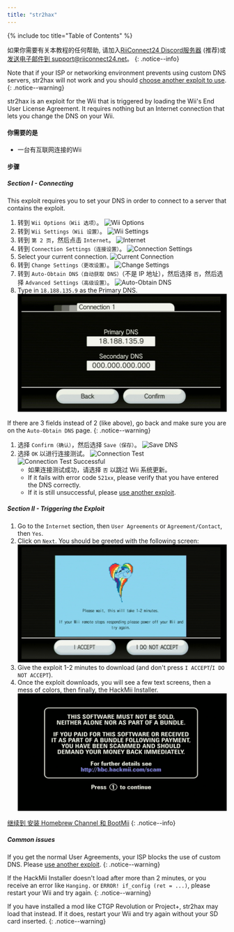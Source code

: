 ```yaml
---
title: "str2hax"
---
```


{% include toc title="Table of Contents" %}

如果你需要有关本教程的任何帮助, 请加入[RiiConnect24 Discord服务器](https://discord.gg/rc24) (推荐)或 [发送电子邮件到 support@riiconnect24.net](mailto:support@riiconnect24.net)。
{: .notice--info}

Note that if your ISP or networking environment prevents using custom DNS servers, str2hax will not work and you should [choose another exploit to use](get-started).
{: .notice--warning}

str2hax is an exploit for the Wii that is triggered by loading the Wii's End User License Agreement. It requires nothing but an Internet connection that lets you change the DNS on your Wii.

#### 你需要的是

* 一台有互联网连接的Wii

#### 步骤

##### Section I - Connecting

This exploit requires you to set your DNS in order to connect to a server that contains the exploit.

1. 转到 `Wii Options（Wii 选项）`。 ![Wii Options](/images/RiiConnect24/Internet_1.png)
1. 转到 `Wii Settings（Wii 设置）`。 ![Wii Settings](/images/RiiConnect24/Internet_2.png)
1. 转到 `第 2 页`，然后点击 `Internet`。 ![Internet](/images/RiiConnect24/Internet_3.png)
1. 转到 `Connection Settings（连接设置）`。 ![Connection Settings](/images/RiiConnect24/Internet_4.png)
1. Select your current connection. ![Current Connection](/images/RiiConnect24/Internet_5.png)
1. 转到 `Change Settings（更改设置）`。 ![Change Settings](/images/RiiConnect24/Internet_6.png)
1. 转到 `Auto-Obtain DNS（自动获取 DNS）`（不是 IP 地址），然后选择 `否`，然后选择 `Advanced Settings（高级设置）`。 ![Auto-Obtain DNS](/images/RiiConnect24/Internet_7.png)
1. Type in `18.188.135.9` as the Primary DNS. ![str2hax DNS](/images/str2hax/dns.png)

If there are 3 fields instead of 2 (like above), go back and make sure you are on the `Auto-Obtain DNS` page.
{: .notice--warning}

1. 选择 `Confirm（确认）`，然后选择 `Save（保存）`。 ![Save DNS](/images/RiiConnect24/Internet_10.png)
1. 选择 `OK` 以进行连接测试。 ![Connection Test](/images/RiiConnect24/Internet_11.png) ![Connection Test Successful](/images/RiiConnect24/Internet_12.png)
   - 如果连接测试成功，请选择 `否` 以跳过 Wii 系统更新。
   - If it fails with error code `521xx`, please verify that you have entered the DNS correctly.
   - If it is still unsuccessful, please [use another exploit](get-started).

##### Section II - Triggering the Exploit

1. Go to the `Internet` section, then `User Agreements` or `Agreement/Contact`, then `Yes`.
1. Click on `Next`. You should be greeted with the following screen: ![str2hax EULA page](/images/str2hax/EULA.png)
1. Give the exploit 1-2 minutes to download (and don't press `I ACCEPT`/`I DO NOT ACCEPT`).
1. Once the exploit downloads, you will see a few text screens, then a mess of colors, then finally, the HackMii Installer. ![HackMii Installer scam screen](/images/hackmii/scam.png)

[继续到 安装 Homebrew Channel 和 BootMii](hbc)
{: .notice--info}

##### Common issues

If you get the normal User Agreements, your ISP blocks the use of custom DNS. Please [use another exploit](get-started).
{: .notice--warning}

If the HackMii Installer doesn't load after more than 2 minutes, or you receive an error like `Hanging.` or `ERROR! if_config (ret = ...)`, please restart your Wii and try again.
{: .notice--warning}

If you have installed a mod like CTGP Revolution or Project+, str2hax may load that instead. If it does, restart your Wii and try again without your SD card inserted.
{: .notice--warning}
